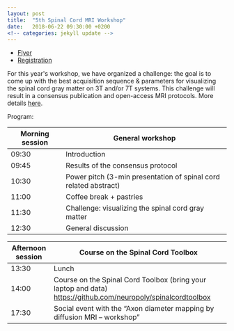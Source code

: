 ```yaml
---
layout: post
title:  "5th Spinal Cord MRI Workshop"
date:   2018-06-22 09:30:00 +0200
<!-- categories: jekyll update -->
---
```

- [Flyer](https://www.dropbox.com/s/o7iiup3x80pwpob/spinalcordmriworkshop2018.pdf?dl=0)
- [Registration](https://goo.gl/p277Rh)

For this year's workshop, we have organized a challenge: the goal is to come up with the best acquisition sequence & parameters for visualizing the spinal cord gray matter on 3T and/or 7T systems. This challenge will result in a consensus publication and open-access MRI protocols. More details [here](https://goo.gl/4YZTJd).

Program:

|Morning session | General workshop |
|---|---|
| 09:30 | Introduction |
| 09:45 | Results of the consensus protocol |
| 10:30 | Power pitch (3-min presentation of spinal cord related abstract) |
| 11:00 | Coffee break + pastries |
| 11:30 | Challenge: visualizing the spinal cord gray matter |
| 12:30 | General discussion |

| Afternoon session | Course on the Spinal Cord Toolbox |
|---|---|
| 13:30 | Lunch |
| 14:00 | Course on the Spinal Cord Toolbox (bring your laptop and data) https://github.com/neuropoly/spinalcordtoolbox |
| 17:30 | Social event with the “Axon diameter mapping by diffusion MRI – workshop” |
